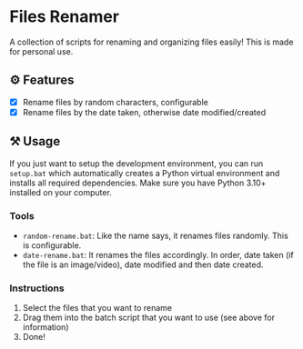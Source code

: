 # Files Renamer

A collection of scripts for renaming and organizing files easily! This is made for personal use.

## ⚙️ Features

- [x] Rename files by random characters, configurable
- [x] Rename files by the date taken, otherwise date modified/created

## ⚒️ Usage

If you just want to setup the development environment, you can run `setup.bat` which automatically creates a Python virtual environment and installs all required dependencies. Make sure you have Python 3.10+ installed on your computer.

### Tools

- `random-rename.bat`: Like the name says, it renames files randomly. This is configurable.
- `date-rename.bat`: It renames the files accordingly. In order, date taken (if the file is an image/video), date modified and then date created.

### Instructions

1. Select the files that you want to rename
2. Drag them into the batch script that you want to use (see above for information)
3. Done!